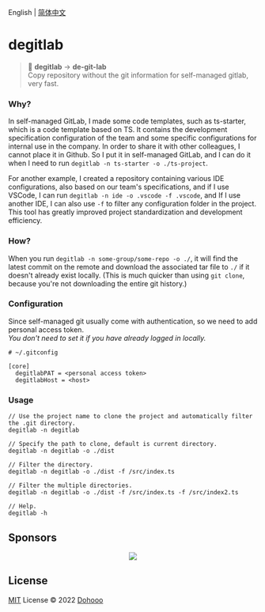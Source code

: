 English | [简体中文](./README.zh-CN.md)

# degitlab

> 🫥 **degitlab** -> **de-git-lab**  
> Copy repository without the git information for self-managed gitlab, very fast.  

### Why?

In self-managed GitLab, I made some code templates, such as ts-starter, which is a code template based on TS. It contains the development specification configuration of the team and some specific configurations for internal use in the company. In order to share it with other colleagues, I cannot place it in Github. So I put it in self-managed GitLab, and I can do it when I need to run `degitlab -n ts-starter -o ./ts-project`.  

For another example, I created a repository containing various IDE configurations, also based on our team's specifications, and if I use VSCode, I can run `degitlab -n ide -o .vscode -f .vscode`, and If I use another IDE, I can also use `-f` to filter any configuration folder in the project. This tool has greatly improved project standardization and development efficiency.

### How?

When you run `degitlab -n some-group/some-repo -o ./`, it will find the latest commit on the remote and download the associated tar file to `./` if it doesn't already exist locally. (This is much quicker than using `git clone`, because you're not downloading the entire git history.)

### Configuration

Since self-managed git usually come with authentication, so we need to add personal access token.  
*You don't need to set it if you have already logged in locally.*
```
# ~/.gitconfig

[core]
  degitlabPAT = <personal access token>
  degitlabHost = <host>
```

### Usage


```
// Use the project name to clone the project and automatically filter the .git directory.
degitlab -n degitlab

// Specify the path to clone, default is current directory.
degitlab -n degitlab -o ./dist

// Filter the directory.
degitlab -n degitlab -o ./dist -f /src/index.ts

// Filter the multiple directories.
degitlab -n degitlab -o ./dist -f /src/index.ts -f /src/index2.ts

// Help.
degitlab -h
```

## Sponsors

<p align="center">
  <img src='https://github.com/dohooo/sponsors/blob/master/sponsors.png?raw=true'/>
</p>

## License

[MIT](./LICENSE) License © 2022 [Dohooo](https://github.com/dohooo)
